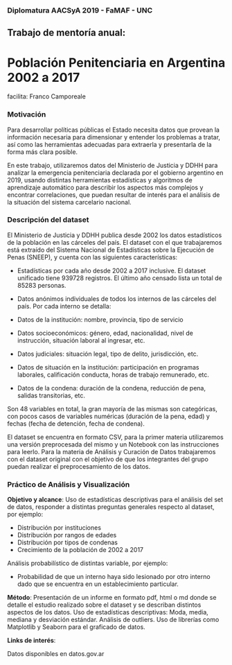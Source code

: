 ### Diplomatura AACSyA 2019 - FaMAF - UNC

## Trabajo de mentoría anual:
# Población Penitenciaria en Argentina 2002 a 2017

facilita: Franco Camporeale

### Motivación

Para desarrollar políticas públicas el Estado necesita datos que provean la información necesaria para dimensionar y entender los problemas a tratar, así como las herramientas adecuadas para extraerla y presentarla de la forma más clara posible.

En este trabajo, utilizaremos datos del Ministerio de Justicia y DDHH para analizar la emergencia penitenciaria declarada por el gobierno argentino en 2019, usando distintas herramientas estadísticas y algoritmos de aprendizaje automático para describir los aspectos más complejos y encontrar correlaciones, que puedan resultar de interés para el análisis de la situación del sistema carcelario nacional.

### Descripción del dataset

El Ministerio de Justicia y DDHH publica desde 2002 los datos estadísticos de la población en las cárceles del país. El dataset con el que trabajaremos está extraído del Sistema Nacional de Estadísticas sobre la Ejecución de Penas (SNEEP), y cuenta con las siguientes características:

* Estadísticas por cada año desde 2002 a 2017 inclusive. El dataset unificado tiene 939728 registros. El último año censado lista un total de 85283 personas. 

* Datos anónimos individuales de todos los internos de las cárceles del país. Por cada interno se detalla: 

* Datos de la institución: nombre, provincia, tipo de servicio
* Datos socioeconómicos: género, edad, nacionalidad, nivel de instrucción, situación laboral al ingresar, etc.
* Datos judiciales: situación legal, tipo de delito, jurisdicción, etc.
* Datos de situación en la institución: participación en programas laborales, calificación conducta, horas de trabajo remunerado, etc.
* Datos de la condena: duración de la condena, reducción de pena, salidas transitorias, etc.

Son 48 variables en total, la gran mayoría de las mismas son categóricas, con pocos casos de variables numéricas (duración de la pena, edad) y fechas (fecha de detención, fecha de condena).

El dataset se encuentra en formato CSV, para la primer materia utilizaremos una versión preprocesada del mismo y un Notebook con las instrucciones para leerlo. Para la materia de Análisis y Curación de Datos trabajaremos con el dataset original con el objetivo de que los integrantes del grupo puedan realizar el preprocesamiento de los datos.

### Práctico de Análisis y Visualización

**Objetivo y alcance**: Uso de estadísticas descriptivas para el análisis del set de datos, responder a distintas preguntas generales respecto al dataset, por ejemplo:

* Distribución por instituciones
* Distribución por rangos de edades
* Distribución por tipos de condenas
* Crecimiento de la población de 2002 a 2017 

Análisis probabilístico de distintas variable, por ejemplo:

* Probabilidad de que un interno haya sido lesionado por otro interno dado que se encuentra en un establecimiento particular.

**Método**: Presentación de un informe en formato pdf, html o md donde se detalle el estudio realizado sobre el dataset y se describan distintos aspectos de los datos. Uso de estadísticas descriptivas: Moda, media, mediana y desviación estándar. Análisis de outliers. Uso de librerías como Matplotlib y Seaborn para el graficado de datos.

**Links de interés**:

Datos disponibles en datos.gov.ar
